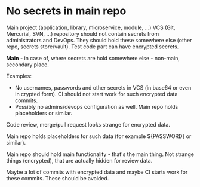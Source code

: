# No secrets in main repo

Main project (application, library, microservice, module, ...) VCS (Git, Mercurial, SVN, ...) repository should not
contain secrets from administrators and DevOps. They should hold these somewhere else (other repo, secrets
store/vault). Test code part can have encrypted secrets.

**Main** - in case of, where secrets are hold somewhere else - non-main, secondary place.

Examples:

* No usernames, passwords and other secrets in VCS (in base64 or even in crypted form). CI should not start work for
  such encrypted data commits.
* Possibly no admins/devops configuration as well. Main repo holds placeholders or similar.

Code review, merge/pull request looks strange for encrypted data.

Main repo holds placeholders for such data (for example ${PASSWORD} or similar).

Main repo should hold main functionality - that's the main thing. Not strange things (encrypted), that are actually
hidden for review data.

Maybe a lot of commits with encrypted data and maybe CI starts work for these commits. These should be avoided.
